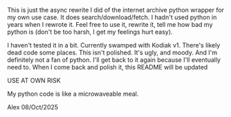 This is just the async rewrite I did of the internet archive python wrapper for my own use case. It does search/download/fetch. I hadn't used python in years when I rewrote it. Feel free to use it, rewrite it, tell me how bad my python is (don't be too harsh, I get my feelings hurt easy).

I haven't tested it in a bit. Currently swamped with Kodiak v1. There's likely dead code some places. This isn't polished. It's ugly, and moody. And I'm definitely not a fan of python. I'll get back to it again because I'll eventually need to. 
When I come back and polish it, this README will be updated

USE AT OWN RISK

My python code is like a microwaveable meal.

Alex
08/Oct/2025
